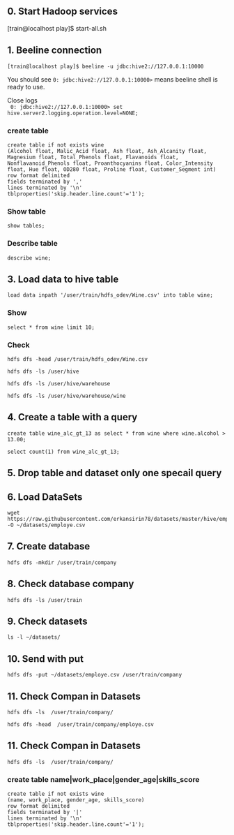 ## 0. Start Hadoop services

[train@localhost play]$ start-all.sh


## 1. Beeline connection  
`[train@localhost play]$ beeline -u jdbc:hive2://127.0.0.1:10000`

You should see `0: jdbc:hive2://127.0.0.1:10000>` means beeline shell is ready to use.  

Close logs  
`  0: jdbc:hive2://127.0.0.1:10000> set hive.server2.logging.operation.level=NONE;  `  


### create table
```
create table if not exists wine
(Alcohol float, Malic_Acid float, Ash float, Ash_Alcanity float, Magnesium float, Total_Phenols float, Flavanoids float, Nonflavanoid_Phenols float, Proanthocyanins float, Color_Intensity float, Hue float, OD280 float, Proline float, Customer_Segment int)
row format delimited
fields terminated by ','
lines terminated by '\n'
tblproperties('skip.header.line.count'='1');
```
### Show table
```
show tables;
```

### Describe table
```
describe wine;
```

## 3. Load data to hive table
```
load data inpath '/user/train/hdfs_odev/Wine.csv' into table wine;
```
### Show
```
select * from wine limit 10;
```

### Check

```
hdfs dfs -head /user/train/hdfs_odev/Wine.csv

hdfs dfs -ls /user/hive

hdfs dfs -ls /user/hive/warehouse

hdfs dfs -ls /user/hive/warehouse/wine
```


## 4. Create a table with a query
```
create table wine_alc_gt_13 as select * from wine where wine.alcohol > 13.00;
```

```
select count(1) from wine_alc_gt_13;
```

## 5. Drop table and dataset only one specail query


## 6. Load DataSets
```
wget https://raw.githubusercontent.com/erkansirin78/datasets/master/hive/employee.txt -O ~/datasets/employe.csv
```

## 7. Create database
```
hdfs dfs -mkdir /user/train/company
```

## 8. Check database company
```
hdfs dfs -ls /user/train
```
## 9. Check datasets
```
ls -l ~/datasets/
```

## 10. Send with put

```
hdfs dfs -put ~/datasets/employe.csv /user/train/company
```

## 11. Check Compan in Datasets

```
hdfs dfs -ls  /user/train/company/
```
```
hdfs dfs -head  /user/train/company/employe.csv
```

## 11. Check Compan in Datasets

```
hdfs dfs -ls  /user/train/company/
```


### create table  name|work_place|gender_age|skills_score
```
create table if not exists wine
(name, work_place, gender_age, skills_score)
row format delimited
fields terminated by '|'
lines terminated by '\n'
tblproperties('skip.header.line.count'='1');

